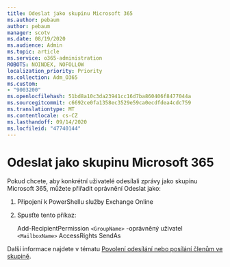 ```yaml
---
title: Odeslat jako skupinu Microsoft 365
ms.author: pebaum
author: pebaum
manager: scotv
ms.date: 08/19/2020
ms.audience: Admin
ms.topic: article
ms.service: o365-administration
ROBOTS: NOINDEX, NOFOLLOW
localization_priority: Priority
ms.collection: Adm_O365
ms.custom:
- "9003200"
ms.openlocfilehash: 51bd8a10c3da23941cc16d7ba860406f8477044a
ms.sourcegitcommit: c6692ce0fa1358ec3529e59ca0ecdfdea4cdc759
ms.translationtype: MT
ms.contentlocale: cs-CZ
ms.lasthandoff: 09/14/2020
ms.locfileid: "47740144"
---
```

# <a name="send-as-microsoft-365-group"></a>Odeslat jako skupinu Microsoft 365

Pokud chcete, aby konkrétní uživatelé odesílali zprávy jako skupinu Microsoft 365, můžete přiřadit oprávnění Odeslat jako:  

1. Připojení k PowerShellu služby Exchange Online  

2. Spusťte tento příkaz:  

    Add-RecipientPermission `<GroupName>` -oprávněný uživatel `<MailboxName>` AccessRights SendAs

Další informace najdete v tématu [Povolení odesílání nebo posílání členům ve skupině](https://docs.microsoft.com/microsoft-365/admin/create-groups/allow-members-to-send-as-or-send-on-behalf-of-group?view=o365-worldwide).